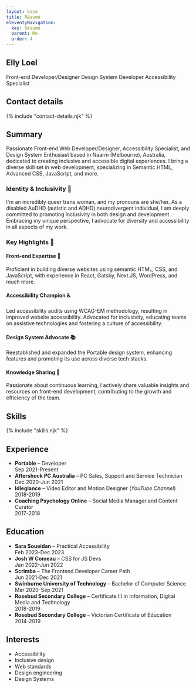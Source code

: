 ```yaml
---
layout: base
title: Résumé
eleventyNavigation:
  key: Résumé
  parent: Me
  order: 4
---
```


## Elly Loel

<span class="badge">Front-end Developer/Designer</span> <span class="badge">Design System Developer</span> <span class="badge">Accessibility Specialist</span>

## Contact details

{% include "contact-details.njk" %}

## Summary

Passionate Front-end Web Developer/Designer, Accessibility Specialist, and Design System Enthusiast based in Naarm (Melbourne), Australia, dedicated to creating inclusive and accessible digital experiences. I bring a diverse skill set in web development, specializing in Semantic HTML, Advanced CSS, JavaScript, and more.

### Identity & Inclusivity 🌈

I'm an incredibly queer trans woman, and my pronouns are she/her. As a disabled AuDHD (autistic and ADHD) neurodivergent individual, I am deeply committed to promoting inclusivity in both design and development. Embracing my unique perspective, I advocate for diversity and accessibility in all aspects of my work.

### Key Highlights 🌟

#### Front-end Expertise 🎨

Proficient in building diverse websites using semantic HTML, CSS, and JavaScript, with experience in React, Gatsby, Next.JS, WordPress, and much more.

#### Accessibility Champion ♿

Led accessibility audits using WCAG-EM methodology, resulting in improved website accessibility. Advocated for inclusivity, educating teams on assistive technologies and fostering a culture of accessibility.

#### Design System Advocate 📚

Reestablished and expanded the Portable design system, enhancing features and promoting its use across diverse tech stacks.

#### Knowledge Sharing 🧠

Passionate about continuous learning, I actively share valuable insights and resources on front-end development, contributing to the growth and efficiency of the team.

## Skills

{% include "skills.njk" %}

## Experience

- **Portable** – Developer<br><span class="[ badge ][ neutral pill ]">Sep 2021-Present</span>
- **Aftershock PC Australia** – PC Sales, Support and Service Technician<br><span class="[ badge ][ neutral pill ]">Dec 2020-Jun 2021</span>
- **Idleglance** – Video Editor and Motion Designer (_YouTube Channel_)<br><span class="[ badge ][ neutral pill ]">2018-2019</span>
- **Coaching Psychology Online** – Social Media Manager and Content Curator<br><span class="[ badge ][ neutral pill ]">2017-2018</span>

## Education

- **Sara Soueidan** – Practical Accessibility<br><span class="[ badge ][ neutral pill ]">Feb 2023-Dec 2023</span>
- **Josh W Comeau** – CSS for JS Devs<br><span class="[ badge ][ neutral pill ]">Jan 2022-Jun 2022</span>
- **Scrimba** – The Frontend Developer Career Path<br><span class="[ badge ][ neutral pill ]">Jun 2021-Dec 2021</span>
- **Swinburne University of Technology** – Bachelor of Computer Science<br><span class="[ badge ][ neutral pill ]">Mar 2020-Sep 2021</span>
- **Rosebud Secondary College** – Certificate III in Information, Digital Media and Technology<br><span class="[ badge ][ neutral pill ]">2018-2019</span>
- **Rosebud Secondary College** – Victorian Certificate of Education<br><span class="[ badge ][ neutral pill ]">2014-2019</span>

## Interests

- Accessibility
- Inclusive design
- Web standards
- Design engineering
- Design Systems
